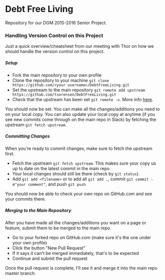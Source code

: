 # Debt Free Living

Repository for our DGM 2015-2016 Senior Project.

### Handling Version Control on this Project
Just a quick overview/cheatsheet from our meeting with Thor on how we should handle the version control on this project.

##### Setup
* Fork the main repository to your own profile
* Clone the repository to your machine `git clone https://github.com/<your username>/DebtFreeLiving.git`
* Set the upstream to the main repository `git remote add upstream https://github.com/tsorensen/DebtFreeLiving.git`
* Check that the upstream has been set `git remote -v`.  More info [here](https://help.github.com/articles/configuring-a-remote-for-a-fork/).

You should now be set.  You can make all the changes/additions you need to on your local copy.  You can also update your local copy at anytime (if you see new commits come through on the main repo in Slack) by fetching the upstream `git fetch upstream`.

##### Committing Changes
When you're ready to commit changes, make sure to fetch the upstream first.

* Fetch the upstream `git fetch upstream`.  This makes sure your copy us up to date on the latest commit in the main repo
* Your local changes should still be there (check by `git status`).
* Add `git add <filename>` or to add all `git add .`, commit `git commit -m"your comment"`, and push `git push`

You should now be able to check your own repo on GitHub.com and see your commits there.

##### Merging to the Main Repository
After you have made all the changes/additions you want on a page or feature, submit them to be merged to the main repo.

* Go to your forked repo on GitHub.com (make sure it's the one under your own profile)
* Click the button "New Pull Request"
* If it says it can't be merged immediately, that's to be expected
* Continue and submit the pull request

Once the pull request is complete, I'll see it and merge it into the main repo master branch.
